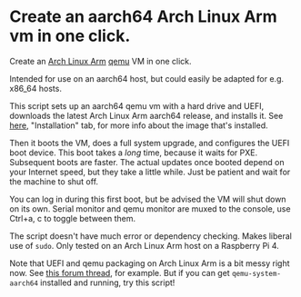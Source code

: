 # Create an aarch64 Arch Linux Arm vm in one click.

Create an [Arch Linux Arm](https://archlinuxarm.org/) [qemu](https://www.qemu.org/) VM in one click.

Intended for use on an aarch64 host, but could easily be adapted for e.g. x86_64 hosts.

This script sets up an aarch64 qemu vm with a hard drive and UEFI, downloads the latest Arch Linux Arm aarch64 release, and installs it. See [here](https://archlinuxarm.org/platforms/armv8/broadcom/raspberry-pi-4), "Installation" tab, for more info about the image that's installed.

Then it boots the VM, does a full system upgrade, and configures the UEFI boot device. This boot takes a _long_ time, because it waits for PXE. Subsequent boots are faster. The actual updates once booted depend on your Internet speed, but they take a little while. Just be patient and wait for the machine to shut off.

You can log in during this first boot, but be advised the VM will shut down on its own. Serial monitor and qemu monitor are muxed to the console, use Ctrl+a, c to toggle between them. 

The script doesn't have much error or dependency checking. Makes liberal use of `sudo`. Only tested on an Arch Linux Arm host on a Raspberry Pi 4.

Note that UEFI and qemu packaging on Arch Linux Arm is a bit messy right now. See [this forum thread](https://archlinuxarm.org/forum/viewtopic.php?f=15&t=16289), for example. But if you can get `qemu-system-aarch64` installed and running, try this script!
